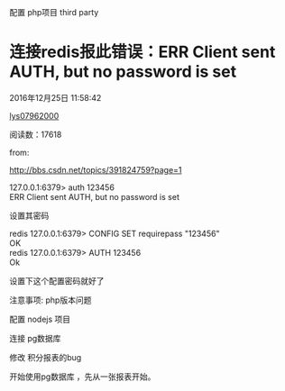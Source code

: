 配置 php项目  third party



# 连接redis报此错误：ERR Client sent AUTH, but no password is set

2016年12月25日 11:58:42

[lys07962000](https://me.csdn.net/lys07962000)

阅读数：17618

from:

http://bbs.csdn.net/topics/391824759?page=1  


  


127.0.0.1:6379&gt; auth 123456  
ERR Client sent AUTH, but no password is set  


设置其密码

redis 127.0.0.1:6379&gt; CONFIG SET requirepass "123456"  
OK  
redis 127.0.0.1:6379&gt; AUTH 123456  
Ok  
  
设置下这个配置密码就好了

注意事项: php版本问题

配置 nodejs 项目

连接 pg数据库

修改 积分报表的bug

开始使用pg数据库 ，先从一张报表开始。

